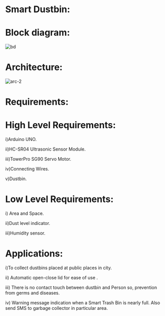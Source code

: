 # Smart Dustbin:

# Block diagram:
![bd](https://user-images.githubusercontent.com/99025340/154837126-cf31c23f-7963-4b21-8db9-6a81c840b8f0.png)

# Architecture:
![arc-2](https://user-images.githubusercontent.com/99025340/154837138-e84139a9-695a-49c5-b943-1e3bd8c20939.png)

# Requirements:

# High Level Requirements:
i)Arduino UNO.

ii)HC-SR04 Ultrasonic Sensor Module.

iii)TowerPro SG90 Servo Motor.

iv)Connecting Wires.

v)Dustbin.

# Low Level Requirements:
i) Area and Space.

ii)Dust level indicator.

iii)Humidity sensor.

# Applications:

 i)To collect dustbins placed at public places in city. 
 
 ii) Automatic open-close lid for ease of use .

iii) There is no contact touch between dustbin and Person so, prevention from germs and diseases. 

iv) Warning message indication when a Smart Trash Bin is nearly full. Also send SMS to garbage collector in particular area.



